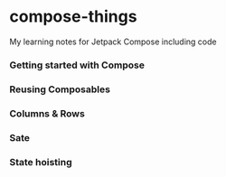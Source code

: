 # compose-things
My learning notes for Jetpack Compose including code

### Getting started with Compose

### Reusing Composables

### Columns & Rows


### Sate


### State hoisting
